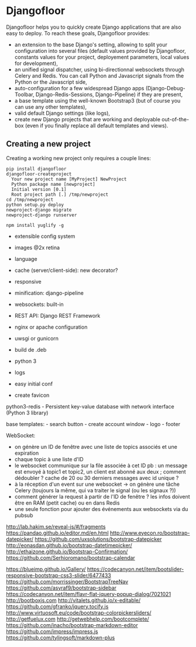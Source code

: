 Djangofloor
==========
 
Djangofloor helps you to quickly create Django applications that are also easy to deploy. To reach these goals, Djangofloor provides:

  * an extension to the base Django's setting, allowing to split your configuration into several files (default values provided by Djangofloor, constants values for your project, deployement parameters, local values for development),
  * an unified signal dispatcher, using bi-directionnal websockets through Celery and Redis. You can call Python and Javascript signals from the Python or the Javascript side, 
  * auto-configuration for a few widespread Django apps (Django-Debug-Toolbar, Django-Redis-Sessions, Django-Pipeline) if they are present,
  * a base template using the well-known Bootstrap3 (but of course you can use any other templates),
  * valid default Django settings (like logs),
  * create new Django projects that are working and deployable out-of-the-box (even if you finally replace all default templates and views). 

Creating a new project
----------------------

Creating a working new project only requires a couple lines:

    pip install djangofloor
    djangofloor-createproject
      Your new project name [MyProject] NewProject
      Python package name [newproject]
      Initial version [0.1]
      Root project path [.] /tmp/newproject
    cd /tmp/newproject
    python setup.py deploy
    newproject-django migrate
    newproject-django runserver

    npm install yuglify -g

  * extensible config system

  * images @2x retina
  * language
  * cache (server/client-side): new decorator?
  * responsive
  * minification: django-pipeline
  * websockets: built-in
  * REST API: Django REST Framework
  * nginx or apache configuration
  * uwsgi or gunicorn
  * build de .deb

  * python 3  
  * logs
        
  * easy initial conf
  * create favicon


python3-redis - Persistent key-value database with network interface (Python 3 library)

base templates:
    - search button
    - create account window
    - logo
    - footer
    
WebSocket:
  - on génère un ID de fenêtre avec une liste de topics associés et une expiration
  - chaque topic à une liste d'ID
  - le websocket communique sur la file associée à cet ID
  pb : un message est envoyé à topic1 et topic2, un client est abonné aux deux ; comment dédoubler ? cache de 20 ou 30 derniers messages avec id unique ?
  - à la réception d'un event sur une websocket -> on génère une tâche Celery (toujours la même, qui va traiter le signal (ou les signaux ?))
  - comment générer la request à partir de l'ID de fenêtre ? les infos doivent être en RAM (petit cache) ou en dans Redis
  - une seule fonction pour ajouter des événements aux websockets via du pubsub
  
  
  
http://lab.hakim.se/reveal-js/#/fragments
https://pandao.github.io/editor.md/en.html
http://www.eyecon.ro/bootstrap-datepicker/
https://github.com/uxsolutions/bootstrap-datepicker
http://eonasdan.github.io/bootstrap-datetimepicker/
http://ethaizone.github.io/Bootstrap-Confirmation/
https://github.com/Serhioromano/bootstrap-calendar
  
https://blueimp.github.io/Gallery/
https://codecanyon.net/item/bootslider-responsive-bootstrap-css3-slider/6477433
https://github.com/morrissinger/BootstrapTreeNav
https://github.com/asyraf9/bootstrap-sidebar
https://codecanyon.net/item/flavr-flat-jquery-popup-dialog/7021021
http://bootboxjs.com
http://vitalets.github.io/x-editable/
https://github.com/gfranko/jquery.tocify.js
http://www.virtuosoft.eu/code/bootstrap-colorpickersliders/
http://getfuelux.com
http://getwebhelp.com/bootcomplete/
https://github.com/inacho/bootstrap-markdown-editor
https://github.com/impress/impress.js
https://github.com/tylingsoft/markdown-plus
